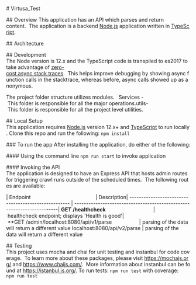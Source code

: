 # Virtusa_Test

## Overview
This application has an API which parses and return content.  The application is a backend [Node.js](https:/nodejs.org/en/) application written in [TypeScript](https://www.typescriptlang.org/).

## Architecture

## Development
The Node version is 12.x and the TypeScript code is transpiled to es2017 to take advantage of [zero-cost async stack traces](https://docs.google.com/document/d/13Sy_kBIJGP0XT34V1CV3nkWya4TwYx9L3Yv45LdGB6Q/edit).  This helps improve debugging by showing async function calls in the stacktrace, whereas before, async calls showed up as anonymous.

The project folder structure utilizes modules.
 
Services - This folder is responsible for all the major operations.utils- This folder is responsible for all the project level utilities.

## Local Setup
This application requires [Node.js](https://nodejs.org/en/) version 12.x+ and [TypeScript](https://www.typescriptlang.org/) to run locally. Clone this repo and run the following:
`npm install`


### To run the app
After installing the application, do either of the following:

#### Using the command line
`npm run start` to invoke application

#### Invoking the API
The application is designed to have an Express API that hosts admin routes for triggering crawl runs outside of the scheduled times.  The following routes are available:

| Endpoint                                             | Description| ---------------------------------------------------- | -----------------------------------------------------------------------| **GET /healthcheck**                                 | healthcheck endpoint; displays 'Health is good'| **GET /admin/localhost:8080/api/v1/parse                   | parsing of the data will return a different value
localhost:8080/api/v2/parse                   | parsing of the data will return a different value


## Testing
This project uses mocha and chai for unit testing and instanbul for code coverage.  To learn more about these packages, please visit <https://mochajs.org/> and <https://www.chaijs.com/>.  More information about instanbul can be found at <https://istanbul.js.org/>.
To run tests:
`npm run test`
with coverage:
`npm run test`